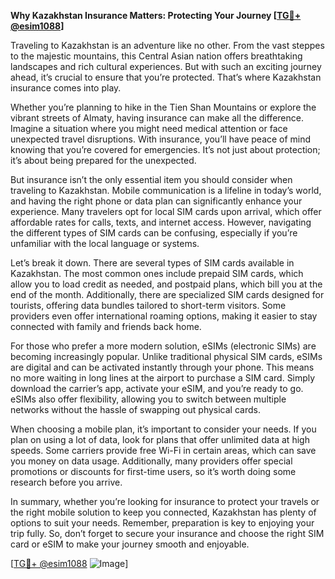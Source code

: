 **Why Kazakhstan Insurance Matters: Protecting Your Journey [[TG💪+ @esim1088](https://t.me/s/esim1088)]**

Traveling to Kazakhstan is an adventure like no other. From the vast steppes to the majestic mountains, this Central Asian nation offers breathtaking landscapes and rich cultural experiences. But with such an exciting journey ahead, it’s crucial to ensure that you’re protected. That’s where Kazakhstan insurance comes into play.

Whether you’re planning to hike in the Tien Shan Mountains or explore the vibrant streets of Almaty, having insurance can make all the difference. Imagine a situation where you might need medical attention or face unexpected travel disruptions. With insurance, you’ll have peace of mind knowing that you’re covered for emergencies. It’s not just about protection; it’s about being prepared for the unexpected.

But insurance isn’t the only essential item you should consider when traveling to Kazakhstan. Mobile communication is a lifeline in today’s world, and having the right phone or data plan can significantly enhance your experience. Many travelers opt for local SIM cards upon arrival, which offer affordable rates for calls, texts, and internet access. However, navigating the different types of SIM cards can be confusing, especially if you’re unfamiliar with the local language or systems.

Let’s break it down. There are several types of SIM cards available in Kazakhstan. The most common ones include prepaid SIM cards, which allow you to load credit as needed, and postpaid plans, which bill you at the end of the month. Additionally, there are specialized SIM cards designed for tourists, offering data bundles tailored to short-term visitors. Some providers even offer international roaming options, making it easier to stay connected with family and friends back home.

For those who prefer a more modern solution, eSIMs (electronic SIMs) are becoming increasingly popular. Unlike traditional physical SIM cards, eSIMs are digital and can be activated instantly through your phone. This means no more waiting in long lines at the airport to purchase a SIM card. Simply download the carrier’s app, activate your eSIM, and you’re ready to go. eSIMs also offer flexibility, allowing you to switch between multiple networks without the hassle of swapping out physical cards.

When choosing a mobile plan, it’s important to consider your needs. If you plan on using a lot of data, look for plans that offer unlimited data at high speeds. Some carriers provide free Wi-Fi in certain areas, which can save you money on data usage. Additionally, many providers offer special promotions or discounts for first-time users, so it’s worth doing some research before you arrive.

In summary, whether you’re looking for insurance to protect your travels or the right mobile solution to keep you connected, Kazakhstan has plenty of options to suit your needs. Remember, preparation is key to enjoying your trip fully. So, don’t forget to secure your insurance and choose the right SIM card or eSIM to make your journey smooth and enjoyable.

[[TG💪+ @esim1088](https://t.me/s/esim1088) ![Image](https://i.postimg.cc/Y0z9fWf4/image.png)]